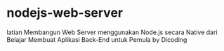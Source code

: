 # nodejs-web-server
latian Membangun Web Server menggunakan Node.js secara Native dari Belajar Membuat Aplikasi Back-End untuk Pemula by Dicoding
